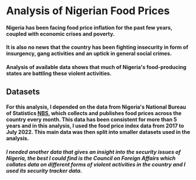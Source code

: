 # **Analysis of Nigerian Food Prices**

#### Nigeria has been facing food price inflation for the past few years, coupled with economic crises and poverty.

#### It is also no news that the country has been fighting insecurity in form of insurgency, gang activities and an uptick in general social crimes.

#### Analysis of available data shows that much of Nigeria's food-producing states are battling these violent activities.
 

## **Datasets**
#### For this analysis, I depended on the data from Nigeria's National Bureau of Statistics [NBS](https://nigerianstat.gov.ng/elibrary/read/1241203), which collects and publishes food prices across the country every month. This data has been consistent for more than 5 years and in this analysis, I used the food price index data from 2017 to  July 2022. This main data was then split into smaller datasets used in the analysis. 
##### I needed another data that gives an insight into the security issues of Nigeria, the best I could find is the Council on Foreign Affairs which collates data on different forms of violent activities in the country and I used its security tracker data.

